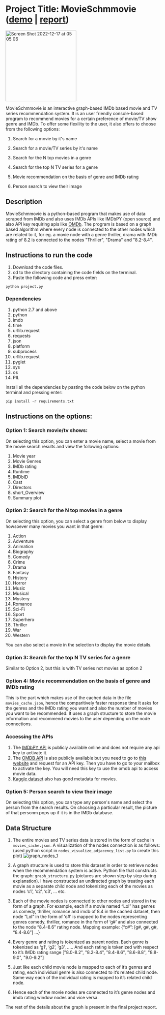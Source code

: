 # Project Title: MovieSchmmovie ([demo](https://drive.google.com/file/d/1Q7EEZ73ioP1CTyWMHOcbtb4DmZhpanDi/view?usp=share_link) | [report](https://drive.google.com/file/d/18udynkYEi9x_4hx5F8cDUWbGo4A0cAUt/view?usp=share_link))

<img width="230" alt="Screen Shot 2022-12-17 at 05 05 06" src="https://user-images.githubusercontent.com/47816217/208236610-4d041f60-30d4-473b-94bc-99b04a69384e.png">


MovieSchmmovie is an interactive graph-based IMDb based movie and TV series recommendation system. It is an user friendly console-based program to 
recommend movies for a certain preference of movie/TV show genre and IMDb. To offer some flexility to the user, it also offers to choose from the following options:

1. Search for a movie by it's name 

1. Search for a movie/TV series by it's name
2. Search for the N top movies in a genre
3. Search for the top N TV series for a genre
4. Movie recommendation on the basis of genre and IMDb rating
5. Person search to view their image

## Description

MovieSchmmovie is a python-based program that makes use of data scraped from IMDb and also uses IMDb APIs like IMDbPY (open source) and also API key requiring apis like [OMDb](https://www.omdbapi.com/). The program is based on a graph based algorithm where every node is connected to the other nodes
which are related to it, for eg. a movie node with a genre thriller, drama with IMDb rating of 8.2 is connected to the nodes "Thriller", "Drama" and "8.2-8.4". 

## Instructions to run the code
1. Download the code files.
2. cd to the directory containing the code fields on the terminal.
3. Paste the following code and press enter:
```
python project.py
```
### Dependencies
1. python 2.7 and above
2. python
3. imdb
4. time
5. urllib.request
6. requests
7. json
8. platform   
9. subprocess  
10. urllib.request
11. pyglet
12. sys
13. os
14. PIL

Install all the dependencies by pasting the code below on the python terminal and pressing enter: 

```
pip install -r requirements.txt
```

## Instructions on the options:
### Option 1: Search movie/tv shows:

On selecting this option, you can enter a movie name, select a movie from the movie search results and view the following options:
1. Movie year
2. Movie Genres
3. IMDb rating
4. Runtime 
5. IMDbID
6. Cast
7. Directors
8. short_Overview
9. Summary plot

### Option 2: Search for the N top movies in a genre

On selecting this option, you can select a genre from below to display howsoever many movies you want in that genre:
1. Action
2. Adventure
3. Animation
4. Biography
5. Comedy
6. Crime
7. Drama
8. Fantasy
9. History
10. Horror
11. Music
12. Musical
13. Mystery
14. Romance
15. Sci-Fi
16. Sport
17. Superhero
18. Thriller
19. War
20. Western

You can also select a movie in the selection to display the movie details.

### Option 3: Search for the top N TV series for a genre

Similar to Option 2, but this is with TV series not movies as option 2

### Option 4: Movie recommendation on the basis of genre and IMDb rating

This is the part which makes use of the cached data in the file `movies_cache.json`, hence the comparitively faster response time
It asks for the genres and the IMDb rating you want and also the number of movies you want to be recommended. It uses a graph structure to 
store the movie information and recommend movies to the user depending on the node connections.


### Accessing the APIs

1. The [IMDbPY API](https://pypi.org/project/IMDbPY/) is publicly available online and does not require any api key to activate it.
2. The [OMDB API](https://www.omdbapi.com/) is also publicly available but you need to go to [this website](https://www.omdbapi.com/) and request 
    for an API key. Then you have to go to your mailbox to activate the key. You will need this key to use the omdb api to access movie data.
3. [Kaggle dataset](https://www.kaggle.com/datasets/rounakbanik/the-movies-dataset) also has good metadata for movies.

### Option 5: Person search to view their image

On selecting this option, you can type any person's name and select the person from the search results. On choosing a particular result, the picture of that personm pops up if it is in the IMDb database.

## Data Structure

1. The entire movies and TV series data is stored in the form of cache in `movies_cache.json`. A visualization of the nodes connection is as follows: 
(used python script in `nodes_visualize_adjacency_list.py` to create this plot)
![graph_nodes_1](https://user-images.githubusercontent.com/47816217/208280044-3ee41969-417a-4991-ba6b-a5b3d9149b8f.png)

2. A graph structure is used to store this dataset in order to retrieve nodes when the recommendation system is active.
Python file that constructs the graph: `graph_structure.py` (pictures are shown step by step during explanation). I have constructed an 
undirected graph by treating each movie as a separate child node and tokenizing each of the movies as nodes ‘c1’, ‘c2’, ‘c3’, ... etc.

3. Each of the movie nodes is connected to other nodes and stored in the form of a graph. For example, each if a movie named “Lol” has genres as comedy, thriller, romance and imdb of 8.4 in the cached dataset, then node “Lol” in the form of ‘c#’ is mapped to the nodes representing genres comedy, thriller, romance in the form of ‘g#’ and also connected to the node “8.4-8.6” rating node.
Mapping example:
{“c#”: [g#, g#, g#, “8.4-8.6”]
…}

4. Every genre and rating is tokenized as parent nodes. Each genre is tokenized as ‘g1’, ‘g2’, ‘g3’, ….. And each rating is tokenized with respect to it’s IMDb rating range  ["8.0-8.2", "8.2-8.4", "8.4-8.6", "8.6-8.8", "8.8-9.0", "9.0-9.2"]

5. Just like each child movie node is mapped to each of it’s genres and rating, each individual genre is also connected to it’s related child node. Same way each of the individual rating is mapped to it’s related child node.

6. Hence each of the movie nodes are connected to it’s genre nodes and imdb rating window nodes and vice versa.

The rest of the details about the graph is present in the final project report.

